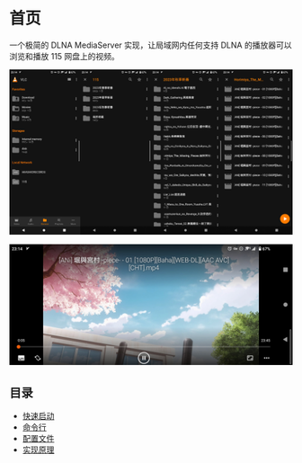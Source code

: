 # 首页

一个极简的 DLNA MediaServer 实现，让局域网内任何支持 DLNA 的播放器可以浏览和播放 115 网盘上的视频。

![](images/screenshot_1-4.jpg)

![](images/screenshot_5.jpg)

## 目录

* [快速启动](1-quick-start.md)
* [命令行](2-command-line.md)
* [配置文件](3-configuration.md)
* [实现原理](4-mechanism.md)
